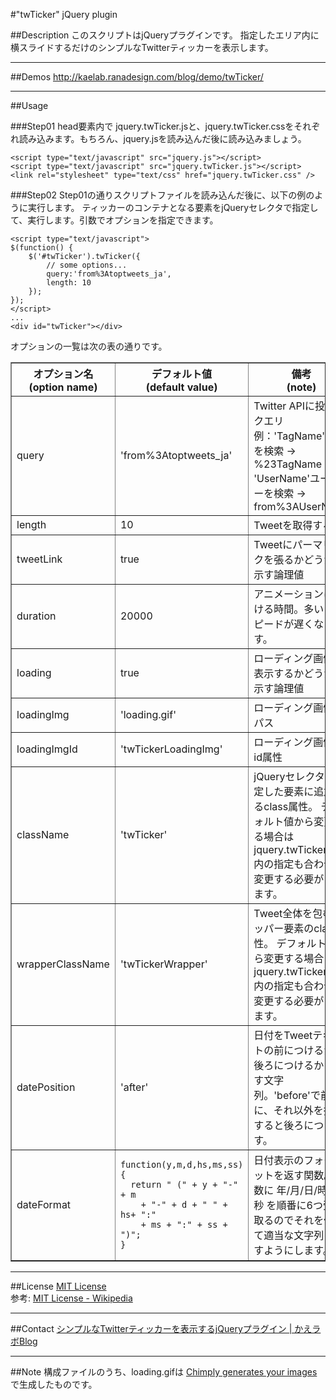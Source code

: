 #&quot;twTicker&quot; jQuery plugin

##Description
このスクリプトはjQueryプラグインです。
指定したエリア内に横スライドするだけのシンプルなTwitterティッカーを表示します。

---
##Demos
http://kaelab.ranadesign.com/blog/demo/twTicker/

---
##Usage

###Step01
head要素内で jquery.twTicker.jsと、jquery.twTicker.cssをそれぞれ読み込みます。もちろん、jquery.jsを読み込んだ後に読み込みましょう。

	<script type="text/javascript" src="jquery.js"></script>
	<script type="text/javascript" src="jquery.twTicker.js"></script>
	<link rel="stylesheet" type="text/css" href="jquery.twTicker.css" />

###Step02
Step01の通りスクリプトファイルを読み込んだ後に、以下の例のように実行します。
ティッカーのコンテナとなる要素をjQueryセレクタで指定して、実行します。引数でオプションを指定できます。

	<script type="text/javascript">
	$(function() {
		$('#twTicker').twTicker({
			// some options...
			query:'from%3Atoptweets_ja',
			length: 10
		});
	});
	</script>
	...
	<div id="twTicker"></div>

オプションの一覧は次の表の通りです。

<table border="1">
<colgroup span="1" class="colh">
<colgroup span="1" class="colh">
<colgroup span="1" class="cold">
<thead>
<tr>
<th>オプション名<br>(option name)</th>
<th>デフォルト値<br>(default value)</th>
<th>備考<br>(note)</th>
</tr>
</thead>
<tbody>
<tr>
<td>query</td>
<td>'from%3Atoptweets_ja'</td>
<td>Twitter APIに投げるクエリ<br>
例：'TagName'タグを検索 -&gt; %23TagName<br>
'UserName'ユーザーを検索 -&gt; from%3AUserName</td>
</tr>
<tr>
<td>length</td>
<td>10</td>
<td>Tweetを取得する数</td>
</tr>
<tr>
<td>tweetLink</td>
<td>true</td>
<td>Tweetにパーマリンクを張るかどうかを示す論理値</td>
</tr>
<tr>
<td>duration</td>
<td>20000</td>
<td>アニメーションにかける時間。多いとスピードが遅くなります。</td>
</tr>
<tr>
<td>loading</td>
<td>true</td>
<td>ローディング画像を表示するかどうかを示す論理値</td>
</tr>
<tr>
<td>loadingImg</td>
<td>'loading.gif'</td>
<td>ローディング画像のパス</td>
</tr>
<tr>
<td>loadingImgId</td>
<td>'twTickerLoadingImg'</td>
<td>ローディング画像のid属性</td>
</tr>
<tr>
<td>className</td>
<td>'twTicker'</td>
<td>jQueryセレクタで指定した要素に追加するclass属性。
デフォルト値から変更する場合は<span class="file">jquery.twTicker.css</span>内の指定も合わせて変更する必要があります。</td>
</tr>
<tr>
<td>wrapperClassName</td>
<td>'twTickerWrapper'</td>
<td>Tweet全体を包むラッパー要素のclass属性。
デフォルト値から変更する場合は<span class="file">jquery.twTicker.css</span>内の指定も合わせて変更する必要があります。</td>
</tr>
<tr>
<td>datePosition</td>
<td>'after'</td>
<td>日付をTweetテキストの前につけるか、後ろにつけるかを示す文字列。'before'で前に、それ以外を指定すると後ろにつきます。</td>
</tr>
<tr>
<td>dateFormat</td>
<td>

	function(y,m,d,hs,ms,ss) {
	  return " (" + y + "-" + m
		+ "-" + d + " " + hs+ ":"
		+ ms + ":" + ss + ")";
	}

</td>
<td>日付表示のフォーマットを返す関数。引数に 年/月/日/時/分/秒 を順番に6つ受け取るのでそれを使って適当な文字列を返すようにします。</td>
</tr>
</tbody>
</table>

---
##License
<a href="http://www.opensource.org/licenses/mit-license.html">MIT License</a><br />
参考: <a href="https://secure.wikimedia.org/wikipedia/ja/wiki/MIT_License">MIT License - Wikipedia</a>

---
##Contact
<a href="http://kaelab.ranadesign.com/blog/2010/09/twticker.html">シンプルなTwitterティッカーを表示するjQueryプラグイン | かえラボBlog</a>

---
##Note
構成ファイルのうち、loading.gifは <a href="http://www.chimply.com/Generator#spinner">Chimply generates your images</a> で生成したものです。

